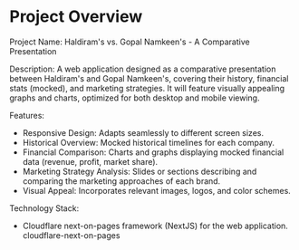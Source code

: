 # Project Overview

Project Name: Haldiram's vs. Gopal Namkeen's - A Comparative Presentation

Description: A web application designed as a comparative presentation between Haldiram's and Gopal Namkeen's, covering their history, financial stats (mocked), and marketing strategies. It will feature visually appealing graphs and charts, optimized for both desktop and mobile viewing.

Features:
*   Responsive Design: Adapts seamlessly to different screen sizes.
*   Historical Overview: Mocked historical timelines for each company.
*   Financial Comparison: Charts and graphs displaying mocked financial data (revenue, profit, market share).
*   Marketing Strategy Analysis: Slides or sections describing and comparing the marketing approaches of each brand.
*   Visual Appeal: Incorporates relevant images, logos, and color schemes.

Technology Stack:
*   Cloudflare next-on-pages framework (NextJS) for the web application.
    <stack>cloudflare-next-on-pages</stack>